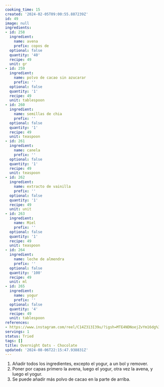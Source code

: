 ```yaml
---
cooking_time: 15
created: '2024-02-05T09:00:55.887239Z'
id: 49
image: null
ingredients:
- id: 258
  ingredient:
    name: avena
    prefix: copos de
  optional: false
  quantity: '40'
  recipe: 49
  unit: gr
- id: 259
  ingredient:
    name: polvo de cacao sin azucarar
    prefix: ''
  optional: false
  quantity: '1'
  recipe: 49
  unit: tablespoon
- id: 260
  ingredient:
    name: semillas de chia
    prefix: ''
  optional: false
  quantity: '1'
  recipe: 49
  unit: teaspoon
- id: 261
  ingredient:
    name: canela
    prefix: ''
  optional: false
  quantity: '1'
  recipe: 49
  unit: teaspoon
- id: 262
  ingredient:
    name: extracto de vainilla
    prefix: ''
  optional: false
  quantity: '1'
  recipe: 49
  unit: unit
- id: 263
  ingredient:
    name: Miel
    prefix: ''
  optional: false
  quantity: '1'
  recipe: 49
  unit: teaspoon
- id: 264
  ingredient:
    name: leche de almendra
    prefix: ''
  optional: false
  quantity: '100'
  recipe: 49
  unit: ml
- id: 265
  ingredient:
    name: yogur
    prefix: ''
  optional: false
  quantity: '4'
  recipe: 49
  unit: tablespoon
references:
- https://www.instagram.com/reel/C14Z313I39u/?igsh=MTE4NDNoejZvYm16dg%3D%3D
servings: 1
status: Tried
tags: []
title: Overnight Oats - Chocolate
updated: '2024-08-06T22:15:47.938831Z'
---
```


1. Añadir todos los ingredientes, excepto el yogur, a un bol y remover.
2. Poner por capas primero la avena, luego el yogur, otra vez la avena, y luego el yogur.
3. Se puede añadir más polvo de cacao en la parte de arriba.
